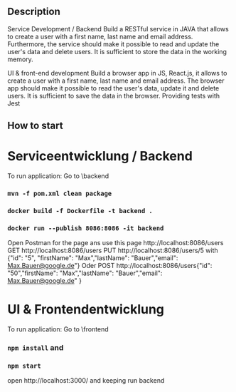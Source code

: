 ## Description
Service Development / Backend
Build a RESTful service in JAVA that allows to create a user with a first name, last name and email address. Furthermore, the service should make it possible to read and update the user's data and delete users. It is sufficient to store the data in the working memory.

UI & front-end development
Build a browser app in JS, React.js, it allows to create a user with a first name, last name and email address. The browser app should make it possible to read the user's data, update it and delete users. It is sufficient to save the data in the browser.  Providing tests with Jest 

## How to start
# Serviceentwicklung / Backend

To run application: 
Go to \backend
### `mvn -f pom.xml clean package`
### `docker build -f Dockerfile -t backend .`
### `docker run --publish 8086:8086 -it backend` 

Open Postman for the page ans use this page http://localhost:8086/users
GET http://localhost:8086/users
PUT http://localhost:8086/users/5 with {"id": "5", "firstName": "Max","lastName": "Bauer","email": Max.Bauer@google.de"}
Oder POST  http://localhost:8086/users{"id": "50","firstName": "Max","lastName": "Bauer","email": Max.Bauer@google.de" }

# UI & Frontendentwicklung
To run application:
Go to \frontend
### `npm install` and 
### `npm start`
open http://localhost:3000/ and keeping run backend
